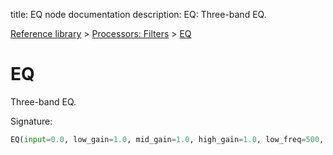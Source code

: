 title: EQ node documentation
description: EQ: Three-band EQ.

[Reference library](../../index.md) > [Processors: Filters](../index.md) > [EQ](index.md)

# EQ

Three-band EQ.

Signature:
```python
EQ(input=0.0, low_gain=1.0, mid_gain=1.0, high_gain=1.0, low_freq=500, high_freq=5000)
```
